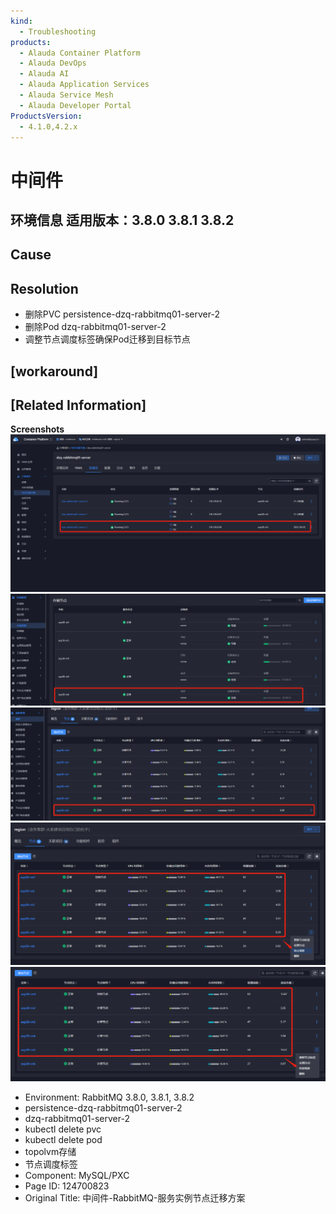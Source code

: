 ```yaml
---
kind:
  - Troubleshooting
products:
  - Alauda Container Platform
  - Alauda DevOps
  - Alauda AI
  - Alauda Application Services
  - Alauda Service Mesh
  - Alauda Developer Portal
ProductsVersion:
  - 4.1.0,4.2.x
---
```

<!-- A type of document that involves encountering a fault, diagnosing it, performing root cause analysis, and providing solutions. -->

# 中间件

## 环境信息 适用版本：3.8.0 3.8.1 3.8.2

## Cause

## Resolution
- 删除PVC persistence-dzq-rabbitmq01-server-2
- 删除Pod dzq-rabbitmq01-server-2
- 调整节点调度标签确保Pod迁移到目标节点

## [workaround]

## [Related Information]
**Screenshots**
![](assets/zhong-jian-jian-rabbitmq-fu-wu-shi-li-jie-dian-qian-yi-fang-an/image2022-9-22_11-5-8.png)
![](assets/zhong-jian-jian-rabbitmq-fu-wu-shi-li-jie-dian-qian-yi-fang-an/image2022-9-16_14-0-18.png)
![](assets/zhong-jian-jian-rabbitmq-fu-wu-shi-li-jie-dian-qian-yi-fang-an/image2022-9-16_14-0-42.png)
![](assets/zhong-jian-jian-rabbitmq-fu-wu-shi-li-jie-dian-qian-yi-fang-an/image2022-9-16_14-5-58.png)
![](assets/zhong-jian-jian-rabbitmq-fu-wu-shi-li-jie-dian-qian-yi-fang-an/image2022-9-16_14-30-50.png)
- Environment: RabbitMQ 3.8.0, 3.8.1, 3.8.2
- persistence-dzq-rabbitmq01-server-2
- dzq-rabbitmq01-server-2
- kubectl delete pvc
- kubectl delete pod
- topolvm存储
- 节点调度标签
- Component: MySQL/PXC
- Page ID: 124700823
- Original Title: 中间件-RabbitMQ-服务实例节点迁移方案
